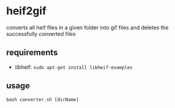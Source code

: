 # heif2gif
converts all heif files in a given folder into gif files and deletes the successfully converted files

## requirements
- libheif: `sudo apt-get install libheif-examples`

## usage
`bash converter.sh [dirName]`

